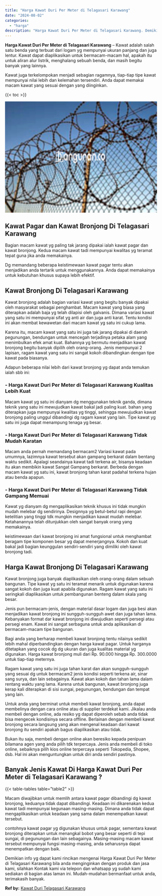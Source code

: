 ```yaml
---
title: "Harga Kawat Duri Per Meter di Telagasari Karawang"
date: "2024-08-02"
categories: 
  - "harga"
description: "Harga Kawat Duri Per Meter di Telagasari Karawang. Demikian info yg dapat kami rincikan mengenai Harga Kawat Duri Per Meter di Telagasari Karawang bila anda..."
---
```


**Harga Kawat Duri Per Meter di Telagasari Karawang** – Kawat adalah salah satu benda yang terbuat dari logam yg mempunyai ukuran panjang dan juga lentur. Kawat dapat diaplikasikan untuk bermacam-macam hal, apakah itu untuk aliran alur listrik, menghalang sebuah benda, dan masih begitu banyak yang lainnya.

Kawat juga terkelompokan menjadi sebagian ragamnya, tiap-tiap tipe kawat mempunyai nilai lebih dan kelemahan tersendiri. Anda dapat memakai macam kawat yang sesuai dengan yang diinginkan.

{{< toc >}}

![Harga Kawat Duri Per Meter di Telagasari Karawang](/images/jual-kawat-murah51.png)

## Kawat Pagar dan Kawat Bronjong Di Telagasari Karawang

Bagian macam kawat yg paling tak jarang dipakai ialah kawat pagar dan kawat bronjong. Kedua macam kawat tadi mempunyai kwalitas yg teramat tepat guna jika anda memakainya.

Dg memandang beberapa keistimewaan kawat pagar tentu akan menjadikan anda tertarik untuk menggunakannya. Anda dapat memakainya untuk kebutuhan khusus supaya lebih efektif.

## Kawat Bronjong Di Telagasari Karawang

Kawat bronjong adalah bagian variasi kawat yang begitu banyak dipakai oleh masyarakat sebagai penghambat. Macam kawat yang biasa yang diterapkan adalah baja yg telah dilapisi oleh galvanis. Dimana variasi kawat yang satu ini mempunyai sifat yg anti air dan juga anti karat. Tentu kondisi ini akan membat kewawetan dari macam kawat yg satu ini cukup lama.

Karena itu, macam kawat yang satu ini juga tak jarang dipakai di daerah pegunungan, bendungan untuk mencegah terjadinya petaka alam yang menimbulkan efek amat kuat. Bahannya yg bermutu menjadikan kawat bronjong begitu banyak dipilih oleh orang-orang. Jenis mempunyai 2 lapisan, ragam kawat yang satu ini sangat kokoh dibandingkan dengan tipe kawat pada biasanya.

Adapun beberapa nilai lebih dari kawat bronjong yg dapat anda temukan ialah sbb ini:

### \- Harga Kawat Duri Per Meter di Telagasari Karawang Kualitas Lebih Kuat

Macam kawat yg satu ini dianyam dg menggunakan teknik ganda, dimana teknik yang satu ini mewujudkan kawat bakal jadi paling kuat. bahan yang diterapkan juga mempunyai kwalitas yg tinggi, sehingga mewujudkan kawat bronjong paling unggul dibandingi dg ragam kawat yang lain. Tipe kawat yg satu ini juga dapat menampung tenaga yg besar.

### \- Harga Kawat Duri Per Meter di Telagasari Karawang Tidak Mudah Karatan

Macam anda pernah memandang bermacam2 Variasi kawat pada umumnya, lazimnya kawat tersebut akan gampang berkarat dalam bentang waktu sedikit. Apalagi seandainya kawat tadi terkena air, bisanya keadaan itu akan membikin kawat Sangat Gampang berkarat. Berbeda dengan macam kawat yg satu ini, kawat bronjong tahan karat padahal terkena hujan atau benda apapun.

### \- Harga Kawat Duri Per Meter di Telagasari Karawang Tidak Gampang Memuai

Kawat yg dianyam dg mengaplikasikan teknik khusus ini tidak mungkin mudah melebar dg sendirinya. Designnya yg betul-betul rapi dengan ketelitian yang tinggi tdk mungkin menjadikan kawat mudah melebar. Ketahanannya telah ditunjukkan oleh sangat banyak orang yang memakainya.

keistimewaan dari kawat bronjong ini amat fungsional untuk menghambat beragam tipe komponen besar yg dapat menerjangnya. Kokoh dan kuat bakal jadi bagian keunggulan sendiri-sendiri yang dimiliki oleh kawat bronjong tadi.

## Harga Kawat Bronjong Di Telagasari Karawang

Kawat bronjong juga banyak diaplikasikan oleh orang-orang dalam sebuah bangunan. Tipe kawat yg satu ini teramat menarik untuk digunakan karena sangat kokoh dan juga kuat apabila digunakan. Ragam kawat yang satu ini seringkali diaplikasikan untuk pembangunan benteng dalam skala yang besar.

Jenis pun bermacam-jenis, dengan material dasar logam dan juga besi akan menjadikan kawat bronjong ini sungguh-sungguh awet dan juga tahan lama. Kebanyakan format dar kawat bronjong ini diwujudkan seperti persegi atau persegi enam. Kawat ini sangat serbaguna untuk anda aplikasikan di bermacam-macam tipe bangunan.

Bagi anda yang berharap membeli kawat bronjong tentu nilainya sedikit lebih mahal diperbandingkan dengan harga kawat pagar. Untuk harganya ditetapkan yang cocok dg dg ukuran dan juga kualitas material yg digunakan. Harga kawat bronjong muli dari Rp. 90.000 hingga Rp. 300.0000 untuk tiap-tiap meternya.

Ragam kawat yang satu ini juga tahan karat dan akan sungguh-sungguh yang sesuai dg untuk bermacam2 jenis kondisi seperti terkena air, sinar sang surya, dan lain sebagainya. Kawat akan kokoh dan tahan lama dalam rentang waktu yang lama. Karena untuk bangunan, kawat bronjong juga kerap kali diterapkan di sisi sungai, pegunungan, bendungan dan tempat yang lain.

Untuk anda yang berminat untuk membeli kawat bronjong, anda dapat membelinya dengan cara online atau di supplier terdekat kami. Jikalau anda membeli dengan online, ada resiko yg dapat diperoleh sebab anda tidak bisa mengecek kondisinya secara offline. Berlainan dengan membeli kawat bronjong secara langsung yang akan mengenal keadaan dari kawat bronjong itu sendiri apakah bagus diaplikasikan atau tidak.

Bukan itu saja, membeli dengan online akan beresiko kepada penipuan bilamana agen yang anda pilih tdk terpercaya. Jenis anda membeli di toko online, sebaiknya pilih kios online terpercaya seperti Tokopedia, Shopee, dsb. Hal ini akan menguntungkan untuk diri anda sendiri pastinya.

## Banyak Jenis Kawat Di Harga Kawat Duri Per Meter di Telagasari Karawang ?

{{< table-tables table="table2" >}}

Macam diwajibkan untuk memlih antara kawat pagar dibandingi dg kawat bronjong, keduanya tidak dapat dibandingi. Keadaan ini dikarenakan kedua kawat tadi mempunyai kegunaan masing-masing. Dimana anda tidak dapat mengaplikasikan untuk keadaan yang sama dalam menempatkan kawat tersebut.

contohnya kawat pagar yg digunakan khusus untuk pagar, sementara kawat bronjong diterapkan untuk menangkal bobot yang besar seperti di tepi sungai, di pegunungan dan lain sebagainya. Masing-masing macam kawat tersebut mempunyai fungsi masing-masing, anda seharusnya dapat menempatkan dengan baik.

Demikian info yg dapat kami rincikan mengenai Harga Kawat Duri Per Meter di Telagasari Karawang bila anda menginginkan dengan produk dan jasa kami, silahkan Kontak kami via telepon dan whatsapp yg sudah kami sediakan di bagian atas laman ini. Mudah-mudahan bermanfaat untuk anda, terimakasih banyak.

**Ref by:** [Kawat Duri Telagasari Karawang](https://id.wikipedia.org/wiki/Kawat)
